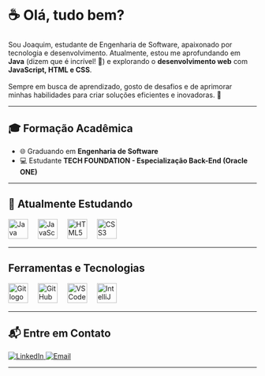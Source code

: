 <h1 align="left">☕ Olá, tudo bem?</h1>

###

<p align="left">Sou Joaquim, estudante de Engenharia de Software, apaixonado por tecnologia e desenvolvimento. Atualmente, estou me aprofundando em <strong>Java</strong> (dizem que é incrível! 🫣) e explorando o <strong>desenvolvimento web</strong> com <strong>JavaScript, HTML e CSS</strong>. <br><br>
Sempre em busca de aprendizado, gosto de desafios e de aprimorar minhas habilidades para criar soluções eficientes e inovadoras. 🚀</p>

---

<h2 align="left">🎓 Formação Acadêmica</h2>

<ul>
  <li>🌐 Graduando em <strong>Engenharia de Software</strong></li>
  <li>💻 Estudante <strong>TECH FOUNDATION - Especialização Back-End (Oracle ONE)</strong></li>
</ul>

---

<h2 align="left">📖 Atualmente Estudando</h2>

<div align="left">
  <img src="https://cdn.jsdelivr.net/gh/devicons/devicon/icons/java/java-original-wordmark.svg" height="40" alt="Java logo" />
  <img width="12" />
  <img src="https://cdn.jsdelivr.net/gh/devicons/devicon/icons/javascript/javascript-original.svg" height="40" alt="JavaScript logo" />
  <img width="12" />
  <img src="https://cdn.jsdelivr.net/gh/devicons/devicon/icons/html5/html5-original.svg" height="40" alt="HTML5 logo" />
  <img width="12" />
  <img src="https://cdn.jsdelivr.net/gh/devicons/devicon/icons/css3/css3-original.svg" height="40" alt="CSS3 logo" />
</div>

---

<h2 align="left"> Ferramentas e Tecnologias</h2>

<div align="left">
  <img src="https://cdn.jsdelivr.net/gh/devicons/devicon/icons/git/git-original.svg" height="40" alt="Git logo" />
  <img width="12" />
  <img src="https://cdn.jsdelivr.net/gh/devicons/devicon/icons/github/github-original.svg" height="40" alt="GitHub logo" />
  <img width="12" />
  <img src="https://cdn.jsdelivr.net/gh/devicons/devicon/icons/vscode/vscode-original.svg" height="40" alt="VS Code logo" />
  <img width="12" />
  <img src="https://cdn.jsdelivr.net/gh/devicons/devicon/icons/intellij/intellij-original.svg" height="40" alt="IntelliJ IDEA logo" />
</div>

---
<h2 align="left">📬 Entre em Contato</h2>

<p align="left">
  <a href="https://www.linkedin.com/in/joaquim7zz/" target="_blank">
    <img src="https://img.shields.io/badge/LinkedIn-0A66C2?style=for-the-badge&logo=linkedin&logoColor=white" alt="LinkedIn" />
  </a>
  <a href="joaquimsena.09@gmail.com">
    <img src="https://img.shields.io/badge/Email-D14836?style=for-the-badge&logo=gmail&logoColor=white" alt="Email" />
  </a>
</p>

---

